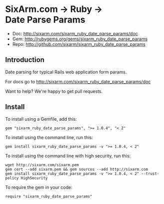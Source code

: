 # SixArm.com → Ruby → <br> Date Parse Params

* Doc: <http://sixarm.com/sixarm_ruby_date_parse_params/doc>
* Gem: <http://rubygems.org/gems/sixarm_ruby_date_parse_params>
* Repo: <http://github.com/sixarm/sixarm_ruby_date_parse_params>
<!--HEADER-SHUT-->


## Introduction
 
Date parsing for typical Rails web application form params.

For docs go to <http://sixarm.com/sixarm_ruby_date_parse_params/doc>

Want to help? We're happy to get pull requests.


<!--INSTALL-OPEN-->

## Install

To install using a Gemfile, add this:

    gem "sixarm_ruby_date_parse_params", ">= 1.0.4", "< 2"

To install using the command line, run this:

    gem install sixarm_ruby_date_parse_params -v ">= 1.0.4, < 2"

To install using the command line with high security, run this:

    wget http://sixarm.com/sixarm.pem
    gem cert --add sixarm.pem && gem sources --add http://sixarm.com
    gem install sixarm_ruby_date_parse_params -v ">= 1.0.4, < 2" --trust-policy HighSecurity

To require the gem in your code:

    require "sixarm_ruby_date_parse_params"

<!--INSTALL-SHUT-->
